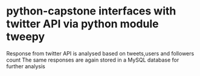 # python-capstone interfaces with twitter API via python module tweepy
Response from twitter API is analysed based on tweets,users and followers count
The same responses are again stored in a MySQL database for further analysis
